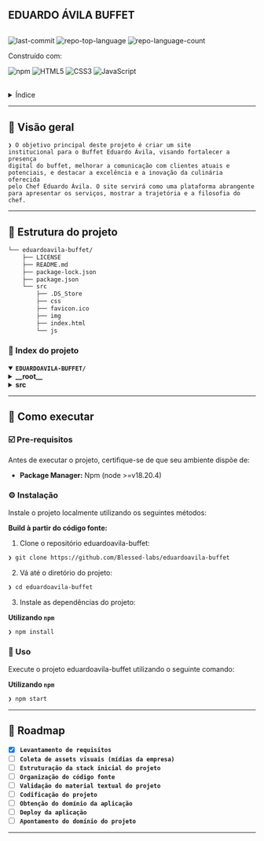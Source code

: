 <div align="left">
    <div style="display: inline-block;">
        <h2 style="display: inline-block; vertical-align: middle; margin-top: 0;">EDUARDO ÁVILA BUFFET</h2>
        <p>
</p>
        <p>
  <img src="https://img.shields.io/github/last-commit/JonatasT/eduardoavila-buffet?style=flat-square&logo=git&logoColor=white&color=A931EC" alt="last-commit">
  <img src="https://img.shields.io/github/languages/top/JonatasT/eduardoavila-buffet?style=flat-square&color=A931EC" alt="repo-top-language">
  <img src="https://img.shields.io/github/languages/count/JonatasT/eduardoavila-buffet?style=flat-square&color=A931EC" alt="repo-language-count">
</p>
        <p>Construído com:</p>
        <p>
  <img src="https://img.shields.io/badge/npm-CB3837.svg?style=flat-square&logo=npm&logoColor=white" alt="npm">
  <img src="https://img.shields.io/badge/HTML5-E34F26.svg?style=flat-square&logo=HTML5&logoColor=white" alt="HTML5">
  <img src="https://img.shields.io/badge/CSS3-blue.svg?style=flat-square&logo=Css3&logoColor=white" alt="CSS3">
  <img src="https://img.shields.io/badge/JavaScript-F7DF1E.svg?style=flat-square&logo=JavaScript&logoColor=black" alt="JavaScript">
</p>
    </div>
</div>
<br clear="left"/>

<details><summary>Índice</summary>

- [📍 Visão Geral](#-overview)
- [📁 Estrutura do projeto](#-project-structure)
  - [📂 Index do projeto](#-project-index)
- [🚀 Como executar](#-getting-started)
  - [☑️ Pre-requisitos](#-prerequisites)
  - [⚙️ Instalação](#-installation)
  - [🤖 Uso](#🤖-usage)
- [📌 Roadmap](#-project-roadmap)

</details>
<hr>

## 📍 Visão geral

<code>❯ O objetivo principal deste projeto é criar um site institucional para o Buffet Eduardo Ávila, visando fortalecer a presença digital do buffet, melhorar a comunicação com clientes atuais e potenciais, e destacar a excelência e a inovação da culinária oferecida pelo Chef Eduardo Ávila. O site servirá como uma plataforma abrangente para apresentar os serviços, mostrar a trajetória e a filosofia do chef.</code>

---

## 📁 Estrutura do projeto

```sh
└── eduardoavila-buffet/
    ├── LICENSE
    ├── README.md
    ├── package-lock.json
    ├── package.json
    └── src
        ├── .DS_Store
        ├── css
        ├── favicon.ico
        ├── img
        ├── index.html
        └── js
```


### 📂 Index do projeto
<details open>
  <summary><b><code>EDUARDOAVILA-BUFFET/</code></b></summary>
  <details> <!-- __root__ Submodule -->
    <summary><b>__root__</b></summary>
    <blockquote>
      <table>
      <tr>
        <td><b><a href='https://github.com/Blessed-labs/eduardoavila-buffet/blob/master/package-lock.json'>package-lock.json</a></b></td>
        <td><code>❯</code></td>
      </tr>
      <tr>
        <td><b><a href='https://github.com/Blessed-labs/eduardoavila-buffet/blob/master/package.json'>package.json</a></b></td>
        <td><code>❯</code></td>
      </tr>
      </table>
    </blockquote>
  </details>
  <details> <!-- src Submodule -->
    <summary><b>src</b></summary>
    <blockquote>
      <table>
      <tr>
        <td><b><a href='https://github.com/Blessed-labs/eduardoavila-buffet/blob/master/src/index.html'>index.html</a></b></td>
        <td><code>❯</code></td>
      </tr>
      </table>
      <details>
        <summary><b>css</b></summary>
        <blockquote>
          <table>
          <tr>
            <td><b><a href='https://github.com/Blessed-labs/eduardoavila-buffet/blob/master/src/css/base.css'>base.css</a></b></td>
            <td><code>❯</code></td>
          </tr>
          </table>
        </blockquote>
      </details>
      <details>
        <summary><b>js</b></summary>
        <blockquote>
          <table>
          <tr>
            <td><b><a href='https://github.com/Blessed-labs/eduardoavila-buffet/blob/master/src/js/preloader.js'>preloader.js</a></b></td>
            <td><code>❯</code></td>
          </tr>
          <tr>
            <td><b><a href='https://github.com/Blessed-labs/eduardoavila-buffet/blob/master/src/js/index.js'>index.js</a></b></td>
            <td><code>❯</code></td>
          </tr>
          </table>
        </blockquote>
      </details>
    </blockquote>
  </details>
</details>

---
## 🚀 Como executar

### ☑️ Pre-requisitos

Antes de executar o projeto, certifique-se de que seu ambiente dispõe de:

- **Package Manager:** Npm (node >=v18.20.4)


### ⚙️ Instalação

Instale o projeto localmente utilizando os seguintes métodos:

**Build à partir do código fonte:**

1. Clone o repositório eduardoavila-buffet:
```sh
❯ git clone https://github.com/Blessed-labs/eduardoavila-buffet
```

2. Vá até o diretório do projeto:
```sh
❯ cd eduardoavila-buffet
```

3. Instale as dependências do projeto:


**Utilizando `npm`** &nbsp; [<img align="center" src="" />]()

```sh
❯ npm install
```




### 🤖 Uso
Execute o projeto eduardoavila-buffet utilizando o seguinte comando:

**Utilizando `npm`** &nbsp; [<img align="center" src="" />]()

```sh
❯ npm start
```

---
## 📌 Roadmap

- [X] **`Levantamento de requisitos`**
- [ ] **`Coleta de assets visuais (mídias da empresa)`**
- [ ] **`Estruturação da stack inicial do projeto`**
- [ ] **`Organização do código fonte`**
- [ ] **`Validação do material textual do projeto`**
- [ ] **`Codificação do projeto`**
- [ ] **`Obtenção do domínio da aplicação`**
- [ ] **`Deploy da aplicação`**
- [ ] **`Apontamento do domínio do projeto`**
---